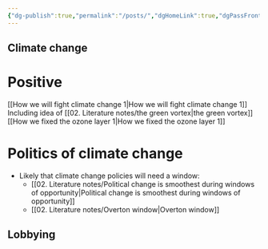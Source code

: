 ```yaml
---
{"dg-publish":true,"permalink":"/posts/","dgHomeLink":true,"dgPassFrontmatter":false}
---
```


## Climate change

<div class="transclusion internal-embed is-loaded"><div class="markdown-embed">

<div class="markdown-embed-title">



</div>

# Positive

[[How we will fight climate change 1|How we will fight climate change 1]]
	Including idea of [[02. Literature notes/the green vortex|the green vortex]]
[[How we fixed the ozone layer 1|How we fixed the ozone layer 1]]


# Politics of climate change

- Likely that climate change policies will need a window:
	- [[02. Literature notes/Political change is smoothest during windows of opportunity|Political change is smoothest during windows of opportunity]]
	- [[02. Literature notes/Overton window|Overton window]]

</div></div>


## Lobbying 
